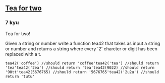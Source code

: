 <h2><a href=https://www.codewars.com/kata/555a7dc335d4c407af00006e/train/javascript target="_blank">Tea for two</a></h2><h3>7 kyu</h3><p>Tea for two!</p><p>Given a string or number write a function tea42 that takes as input a string or number and returns a string where every '2' charcter or digit has been replaced with a t.</p><pre><code class="language-javascript"><span class="cm-variable">tea42</span>(<span class="cm-string">'coffee'</span>) <span class="cm-comment">//should return 'coffee'</span><span class="cm-variable">tea42</span>(<span class="cm-string">'tea'</span>) <span class="cm-comment">//should return 'tea'</span><span class="cm-variable">tea42</span>(<span class="cm-string">'2ea'</span>) <span class="cm-comment">//should return 'tea'</span><span class="cm-variable">tea42</span>(<span class="cm-number">9022</span>) <span class="cm-comment">//should return '90tt'</span><span class="cm-variable">tea42</span>(<span class="cm-number">5676765</span>) <span class="cm-comment">//should return '5676765'</span><span class="cm-variable">tea42</span>(<span class="cm-string">'2u2u'</span>) <span class="cm-comment">//should return 'tutu'</span></code></pre>